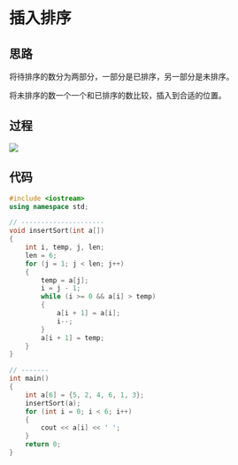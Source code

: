 # 插入排序

## 思路

将待排序的数分为两部分，一部分是已排序，另一部分是未排序。

将未排序的数一个一个和已排序的数比较，插入到合适的位置。

## 过程

![](https://imgconvert.csdnimg.cn/aHR0cHM6Ly91cGxvYWQtaW1hZ2VzLmppYW5zaHUuaW8vdXBsb2FkX2ltYWdlcy82MDY4NjItNmE4YTVmMmM5NjkyZWI1Yy5naWY)

## 代码
```cpp
#include <iostream>
using namespace std;

// ---------------------
void insertSort(int a[])
{
    int i, temp, j, len;
    len = 6;
    for (j = 1; j < len; j++)
    {
        temp = a[j];
        i = j - 1;
        while (i >= 0 && a[i] > temp)
        {
            a[i + 1] = a[i];
            i--;
        }
        a[i + 1] = temp;
    }
}

// -------
int main()
{
    int a[6] = {5, 2, 4, 6, 1, 3};
    insertSort(a);
    for (int i = 0; i < 6; i++)
    {
        cout << a[i] << ' ';
    }
    return 0;
}
```
